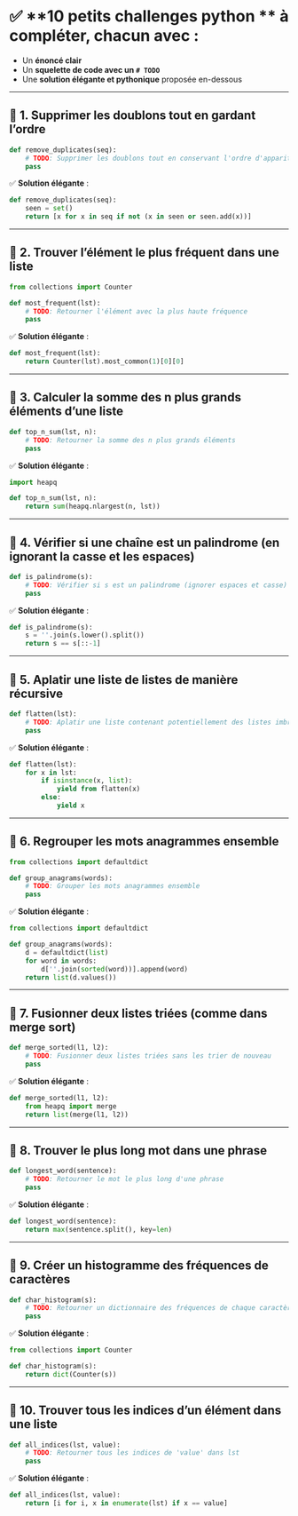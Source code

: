 # ✅ **10 petits challenges python ** à compléter, chacun avec :

- Un **énoncé clair**  
- Un **squelette de code avec un `# TODO`**
- Une **solution élégante et pythonique** proposée en-dessous

---

## 🧩 1. Supprimer les doublons tout en gardant l’ordre

```python
def remove_duplicates(seq):
    # TODO: Supprimer les doublons tout en conservant l'ordre d'apparition
    pass
```

✅ **Solution élégante** :

```python
def remove_duplicates(seq):
    seen = set()
    return [x for x in seq if not (x in seen or seen.add(x))]
```

---

## 🧩 2. Trouver l’élément le plus fréquent dans une liste

```python
from collections import Counter

def most_frequent(lst):
    # TODO: Retourner l'élément avec la plus haute fréquence
    pass
```

✅ **Solution élégante** :

```python
def most_frequent(lst):
    return Counter(lst).most_common(1)[0][0]
```

---

## 🧩 3. Calculer la somme des n plus grands éléments d’une liste

```python
def top_n_sum(lst, n):
    # TODO: Retourner la somme des n plus grands éléments
    pass
```

✅ **Solution élégante** :

```python
import heapq

def top_n_sum(lst, n):
    return sum(heapq.nlargest(n, lst))
```

---

## 🧩 4. Vérifier si une chaîne est un palindrome (en ignorant la casse et les espaces)

```python
def is_palindrome(s):
    # TODO: Vérifier si s est un palindrome (ignorer espaces et casse)
    pass
```

✅ **Solution élégante** :

```python
def is_palindrome(s):
    s = ''.join(s.lower().split())
    return s == s[::-1]
```

---

## 🧩 5. Aplatir une liste de listes de manière récursive

```python
def flatten(lst):
    # TODO: Aplatir une liste contenant potentiellement des listes imbriquées
    pass
```

✅ **Solution élégante** :

```python
def flatten(lst):
    for x in lst:
        if isinstance(x, list):
            yield from flatten(x)
        else:
            yield x
```

---

## 🧩 6. Regrouper les mots anagrammes ensemble

```python
from collections import defaultdict

def group_anagrams(words):
    # TODO: Grouper les mots anagrammes ensemble
    pass
```

✅ **Solution élégante** :

```python
from collections import defaultdict

def group_anagrams(words):
    d = defaultdict(list)
    for word in words:
        d[''.join(sorted(word))].append(word)
    return list(d.values())
```

---

## 🧩 7. Fusionner deux listes triées (comme dans merge sort)

```python
def merge_sorted(l1, l2):
    # TODO: Fusionner deux listes triées sans les trier de nouveau
    pass
```

✅ **Solution élégante** :

```python
def merge_sorted(l1, l2):
    from heapq import merge
    return list(merge(l1, l2))
```

---

## 🧩 8. Trouver le plus long mot dans une phrase

```python
def longest_word(sentence):
    # TODO: Retourner le mot le plus long d'une phrase
    pass
```

✅ **Solution élégante** :

```python
def longest_word(sentence):
    return max(sentence.split(), key=len)
```

---

## 🧩 9. Créer un histogramme des fréquences de caractères

```python
def char_histogram(s):
    # TODO: Retourner un dictionnaire des fréquences de chaque caractère
    pass
```

✅ **Solution élégante** :

```python
from collections import Counter

def char_histogram(s):
    return dict(Counter(s))
```

---

## 🧩 10. Trouver tous les indices d’un élément dans une liste

```python
def all_indices(lst, value):
    # TODO: Retourner tous les indices de 'value' dans lst
    pass
```

✅ **Solution élégante** :

```python
def all_indices(lst, value):
    return [i for i, x in enumerate(lst) if x == value]
```
